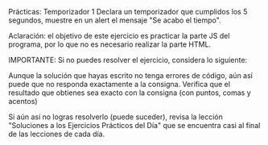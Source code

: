 Prácticas: Temporizador 1
Declara un temporizador que cumplidos los 5 segundos, muestre en un alert el mensaje "Se acabo el tiempo".



Aclaración: el objetivo de este ejercicio es practicar la parte JS del programa, por lo que no es necesario realizar la parte HTML.



IMPORTANTE: Si no puedes resolver el ejercicio, considera lo siguiente:

Aunque la solución que hayas escrito no tenga errores de código, aún así puede que no responda exactamente a la consigna. Verifica que el resultado que obtienes sea exacto con la consigna (con puntos, comas y acentos)

Si aún así no logras resolverlo (puede suceder), revisa la lección "Soluciones a los Ejercicios Prácticos del Día" que se encuentra casi al final de las lecciones de cada día.